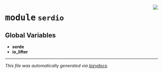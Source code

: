<!-- markdownlint-disable -->

<a href="../../serdio/serdio/__init__.py#L0"><img align="right" style="float:right;" src="https://img.shields.io/badge/-source-cccccc?style=flat-square"></a>

# <kbd>module</kbd> `serdio`




**Global Variables**
---------------
- **serde**
- **io_lifter**




---

_This file was automatically generated via [lazydocs](https://github.com/ml-tooling/lazydocs)._
